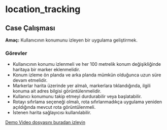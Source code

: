 # location_tracking

## Case Çalışması

**Amaç:** Kullanıcının konumunu izleyen bir uygulama geliştirmek.

### Görevler

- Kullanıcının konumu izlenmeli ve her 100 metrelik konum değişikliğinde haritaya bir marker eklenmelidir.  
- Konum izleme ön planda ve arka planda mümkün olduğunca uzun süre devam etmelidir.  
- Markerlar harita üzerinde yer almalı, markerlara tıklandığında, ilgili konuma ait adres bilgisi görüntülenmelidir.  
- Kullanıcı konumunu takip etmeyi durdurabilir veya başlatabilir.  
- Rotayı sıfırlama seçeneği olmalı, rota sıfırlanmadıkça uygulama yeniden açıldığında mevcut rota görüntülenmeli.  
- İstenen harita sağlayıcısı kullanılabilir.



[Demo Video dosyasını buradan izleyin](./assets/demo.mov)
